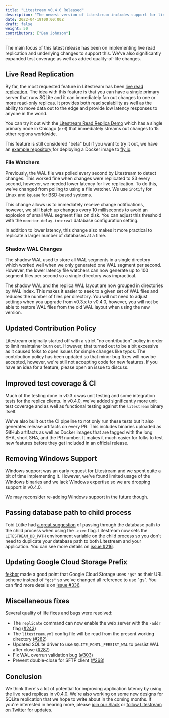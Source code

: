 ```yaml
---
title: "Litestream v0.4.0 Released"
description: "The newest version of Litestream includes support for live read replication, improved test coverage, revamped WAL storage, and more."
date: 2022-04-19T00:00:00Z
draft: false
weight: 50
contributors: ["Ben Johnson"]
---
```


The main focus of this latest release has been on implementing live read
replication and underlying changes to support this. We've also significantly
expanded test coverage as well as added quality-of-life changes.


## Live Read Replication

By far, the most requested feature in Litestream has been
[live read replication](https://github.com/benbjohnson/litestream/issues/8).
The idea with this feature is that you can have a single primary server that
runs SQLite and it can immediately fan out changes to one or more read-only
replicas. It provides both read scalability as well as the ability to move data
out to the edge and provide low latency responses to anyone in the world.

You can try it out with the [Litestream Read Replica Demo](https://litestream-read-replica-demo.fly.dev/)
which has a single primary node in Chicago (`ord`) that immediately streams
out changes to 15 other regions worldwide.

This feature is still considered "beta" but if you want to try it out, we have
an [example repository](https://github.com/benbjohnson/litestream-read-replica-example)
for deploying a Docker image to [fly.io](https://fly.io/).

### File Watchers

Previously, the WAL file was polled every second by Litestream to detect changes.
This worked fine when changes were replicated to S3 every second, however, we
needed lower latency for live replication. To do this, we've changed from
polling to using a file watcher. We use `inotify` for Linux and `kqueue` for
BSD-based systems.

This change allows us to immediately receive change notifications, however,
we still batch up changes every 10 milliseconds to avoid an explosion of small
WAL segment files on disk. You can adjust this threshold with the
`monitor-delay-interval` database configuration setting.

In addition to lower latency, this change also makes it more practical to
replicate a larger number of databases at a time.


### Shadow WAL Changes

The shadow WAL used to store all WAL segments in a single directory which worked
well when we only generated one WAL segment per second. However, the lower
latency file watchers can now generate up to 100 segment files per second so a
single directory was impractical.

The shadow WAL and the replica WAL layout are now grouped in directories by WAL
index. This makes it easier to seek to a given set of WAL files and reduces the
number of files per directory. You will not need to adjust settings when you 
upgrade from v0.3.x to v0.4.0, however, you will not be able to restore WAL
files from the old WAL layout when using the new version.


## Updated Contribution Policy

Litestream originally started off with a strict "no contribution" policy in
order to limit maintainer burn out. However, that turned out to be a bit excessive
as it caused folks to open issues for simple changes like typos. The
contribution policy has been updated so that minor bug fixes will now be
accepted, however, we're still not accepting code for new features. If you have
an idea for a feature, please open an issue to discuss.


## Improved test coverage & CI

Much of the testing done in v0.3.x was unit testing and some integration tests
for the replica clients. In v0.4.0, we've added significantly more unit test
coverage and as well as functional testing against the `litestream` binary itself.

We've also built out the CI pipeline to not only run these tests but it
also generates release artifacts on every PR. This includes binaries uploaded
as GitHub artifacts as well as Docker images that are tagged with the long SHA,
short SHA, and the PR number. It makes it much easier for folks to test new
features before they get included in an official release.


## Removing Windows Support

Windows support was an early request for Litestream and we spent quite a bit of
time implementing it. However, we've found limited usage of the Windows binaries
and we lack Windows expertise so we are dropping support in v0.4.0.

We may reconsider re-adding Windows support in the future though.


## Passing database path to child process

Tobi Lütke had [a great suggestion](https://twitter.com/tobi/status/1401940776465190915)
of passing through the database path to the child process when using the `-exec`
flag. Litestream now sets the `LITESTREAM_DB_PATH` environment variable on the
child process so you don't need to duplicate your database path to both
Litestream and your application. You can see more details on [issue #216](https://github.com/benbjohnson/litestream/issues/216).


## Updating Google Cloud Storage Prefix

[fekbor](https://github.com/febkor) made a good point that Google Cloud Storage uses `"gs"` as their URL
scheme instead of `"gcs"` so we've changed all reference to use "gs". You can
find more details on [issue #336](https://github.com/benbjohnson/litestream/issues/336).


## Miscellaneous fixes

Several quality of life fixes and bugs were resolved:

- The `replicate` command can now enable the web server with the `-addr` flag ([#243](https://github.com/benbjohnson/litestream/issues/243))
- The `litestream.yml` config file will be read from the present working directory ([#282](https://github.com/benbjohnson/litestream/issues/282))
- Updated SQLite driver to use `SQLITE_FCNTL_PERSIST_WAL` to persist WAL after close ([#287](https://github.com/benbjohnson/litestream/pull/287))
- Fix WAL overrun validation bug ([#303](https://github.com/benbjohnson/litestream/pull/303))
- Prevent double-close for SFTP client ([#268](https://github.com/benbjohnson/litestream/issues/268))

## Conclusion

We think there's a lot of potential for improving application latency by using
the live read replicas in v0.4.0. We're also working on some new designs for
SQLite replication that we hope to write about in the coming months. If you're
interested in hearing more, please [join our Slack][slack] or [follow Litestream
on Twitter][twitter] for updates.

[slack]: https://join.slack.com/t/litestream/shared_invite/zt-n0j4s3ci-lx1JziR3bV6L2NMF723H3Q
[twitter]: https://twitter.com/litestreamio
